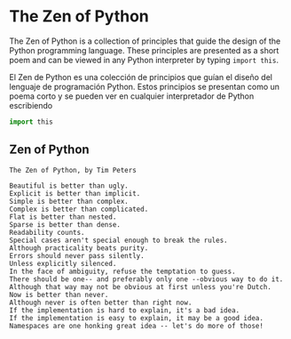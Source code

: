 # The Zen of Python

The Zen of Python is a collection of principles that guide the design of the Python programming language. These principles are presented as a short poem and can be viewed in any Python interpreter by typing `import this`.

El Zen de Python es una colección de principios que guían el diseño del lenguaje de programación Python. Estos principios se presentan como un poema corto y se pueden ver en cualquier interpretador de Python escribiendo

```python
import this
```

## Zen of Python

```plaintext
The Zen of Python, by Tim Peters

Beautiful is better than ugly.
Explicit is better than implicit.
Simple is better than complex.
Complex is better than complicated.
Flat is better than nested.
Sparse is better than dense.
Readability counts.
Special cases aren't special enough to break the rules.
Although practicality beats purity.
Errors should never pass silently.
Unless explicitly silenced.
In the face of ambiguity, refuse the temptation to guess.
There should be one-- and preferably only one --obvious way to do it.
Although that way may not be obvious at first unless you're Dutch.
Now is better than never.
Although never is often better than right now.
If the implementation is hard to explain, it's a bad idea.
If the implementation is easy to explain, it may be a good idea.
Namespaces are one honking great idea -- let's do more of those!
```
